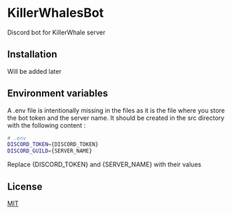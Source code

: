 # KillerWhalesBot
Discord bot for KillerWhale server

## Installation

Will be added later

## Environment variables

A .env file is intentionally missing in the files as it is the file where you store the bot token and the server name.
It should be created in the src directory with the following content :

```bash
# .env
DISCORD_TOKEN={DISCORD_TOKEN}
DISCORD_GUILD={SERVER_NAME}
```

Replace {DISCORD_TOKEN} and {SERVER_NAME} with their values

## License
[MIT](https://choosealicense.com/licenses/mit/)

